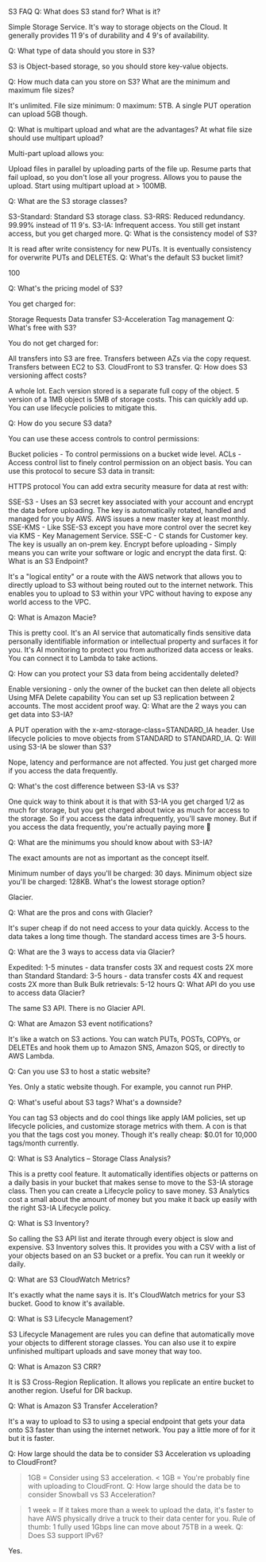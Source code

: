 S3 FAQ
Q: What does S3 stand for? What is it?

Simple Storage Service. It's way to storage objects on the Cloud. It generally provides 11 9's of durability and 4 9's of availability.

Q: What type of data should you store in S3?

S3 is Object-based storage, so you should store key-value objects.

Q: How much data can you store on S3? What are the minimum and maximum file sizes?

It's unlimited. File size minimum: 0 maximum: 5TB. A single PUT operation can upload 5GB though.

Q: What is multipart upload and what are the advantages? At what file size should use multipart upload?

Multi-part upload allows you:

Upload files in parallel by uploading parts of the file up.
Resume parts that fail upload, so you don't lose all your progress.
Allows you to pause the upload.
Start using multipart upload at > 100MB.

Q: What are the S3 storage classes?

S3-Standard: Standard S3 storage class.
S3-RRS: Reduced redundancy. 99.99% instead of 11 9's.
S3-IA: Infrequent access. You still get instant access, but you get charged more.
Q: What is the consistency model of S3?

It is read after write consistency for new PUTs.
It is eventually consistency for overwrite PUTs and DELETES.
Q: What's the default S3 bucket limit?

100

Q: What's the pricing model of S3?

You get charged for:

Storage
Requests
Data transfer
S3-Acceleration
Tag management
Q: What's free with S3?

You do not get charged for:

All transfers into S3 are free.
Transfers between AZs via the copy request.
Transfers between EC2 to S3.
CloudFront to S3 transfer.
Q: How does S3 versioning affect costs?

A whole lot. Each version stored is a separate full copy of the object. 5 version of a 1MB object is 5MB of storage costs. This can quickly add up. You can use lifecycle policies to mitigate this.

Q: How do you secure S3 data?

You can use these access controls to control permissions:

Bucket policies - To control permissions on a bucket wide level.
ACLs - Access control list to finely control permission on an object basis.
You can use this protocol to secure S3 data in transit:

HTTPS protocol
You can add extra security measure for data at rest with:

SSE-S3 - Uses an S3 secret key associated with your account and encrypt the data before uploading. The key is automatically rotated, handled and managed for you by AWS. AWS issues a new master key at least monthly.
SSE-KMS - Like SSE-S3 except you have more control over the secret key via KMS - Key Management Service.
SSE-C - C stands for Customer key. The key is usually an on-prem key.
Encrypt before uploading - Simply means you can write your software or logic and encrypt the data first.
Q: What is an S3 Endpoint?

It's a "logical entity" or a route with the AWS network that allows you to directly upload to S3 without being routed out to the internet network. This enables you to upload to S3 within your VPC without having to expose any world access to the VPC.

Q: What is Amazon Macie?

This is pretty cool. It's an AI service that automatically finds sensitive data personally identifiable information or intellectual property and surfaces it for you. It's AI monitoring to protect you from authorized data access or leaks. You can connect it to Lambda to take actions.

Q: How can you protect your S3 data from being accidentally deleted?

Enable versioning - only the owner of the bucket can then delete all objects
Using MFA Delete capability
You can set up S3 replication between 2 accounts. The most accident proof way.
Q: What are the 2 ways you can get data into S3-IA?

A PUT operation with the x-amz-storage-class=STANDARD_IA header.
Use lifecycle policies to move objects from STANDARD to STANDARD_IA.
Q: Will using S3-IA be slower than S3?

Nope, latency and performance are not affected. You just get charged more if you access the data frequently.

Q: What's the cost difference between S3-IA vs S3?

One quick way to think about it is that with S3-IA you get charged 1/2 as much for storage, but you get charged about twice as much for access to the storage. So if you access the data infrequently, you'll save money. But if you access the data frequently, you're actually paying more 🤦

Q: What are the minimums you should know about with S3-IA?

The exact amounts are not as important as the concept itself.

Minimum number of days you'll be charged: 30 days.
Minimum object size you'll be charged: 128KB.
What's the lowest storage option?

Glacier.

Q: What are the pros and cons with Glacier?

It's super cheap if do not need access to your data quickly. Access to the data takes a long time though. The standard access times are 3-5 hours.

Q: What are the 3 ways to access data via Glacier?

Expedited: 1-5 minutes - data transfer costs 3X and request costs 2X more than Standard
Standard: 3-5 hours - data transfer costs 4X and request costs 2X more than Bulk
Bulk retrievals: 5-12 hours
Q: What API do you use to access data Glacier?

The same S3 API. There is no Glacier API.

Q: What are Amazon S3 event notifications?

It's like a watch on S3 actions. You can watch PUTs, POSTs, COPYs, or DELETEs and hook them up to Amazon SNS, Amazon SQS, or directly to AWS Lambda.

Q: Can you use S3 to host a static website?

Yes. Only a static website though. For example, you cannot run PHP.

Q: What's useful about S3 tags? What's a downside?

You can tag S3 objects and do cool things like apply IAM policies, set up lifecycle policies, and customize storage metrics with them. A con is that you that the tags cost you money. Though it's really cheap: $0.01 for 10,000 tags/month currently.

Q: What is S3 Analytics – Storage Class Analysis?

This is a pretty cool feature. It automatically identifies objects or patterns on a daily basis in your bucket that makes sense to move to the S3-IA storage class. Then you can create a Lifecycle policy to save money. S3 Analytics cost a small about the amount of money but you make it back up easily with the right S3-IA Lifecycle policy.

Q: What is S3 Inventory?

So calling the S3 API list and iterate through every object is slow and expensive. S3 Inventory solves this. It provides you with a CSV with a list of your objects based on an S3 bucket or a prefix. You can run it weekly or daily.

Q: What are S3 CloudWatch Metrics?

It's exactly what the name says it is. It's CloudWatch metrics for your S3 bucket. Good to know it's available.

Q: What is S3 Lifecycle Management?

S3 Lifecycle Management are rules you can define that automatically move your objects to different storage classes. You can also use it to expire unfinished multipart uploads and save money that way too.

Q: What is Amazon S3 CRR?

It is S3 Cross-Region Replication. It allows you replicate an entire bucket to another region. Useful for DR backup.

Q: What is Amazon S3 Transfer Acceleration?

It's a way to upload to S3 to using a special endpoint that gets your data onto S3 faster than using the internet network. You pay a little more of for it but it is faster.

Q: How large should the data be to consider S3 Acceleration vs uploading to CloudFront?

> 1GB = Consider using S3 acceleration.
< 1GB = You're probably fine with uploading to CloudFront.
Q: How large should the data be to consider Snowball vs S3 Acceleration?

> 1 week = If it takes more than a week to upload the data, it's faster to have AWS physically drive a truck to their data center for you.
Rule of thumb: 1 fully used 1Gbps line can move about 75TB in a week.
Q: Does S3 support IPv6?

Yes.